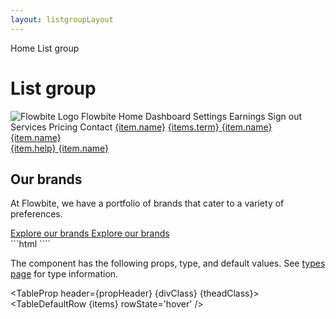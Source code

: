 ```yaml
---
layout: listgroupLayout
---
```


<script>
  import Htwo from '../utils/Htwo.svelte'
  import ExampleDiv from '../utils/ExampleDiv.svelte'
  import TableProp from '../utils/TableProp.svelte'
  import TableDefaultRow from '../utils/TableDefaultRow.svelte'
  import { Navbar, NavBrand, NavHamburger, NavUl, NavLi, MegaMenu, Breadcrumb, BreadcrumbItem } from '$lib/index'
  import { Dropdown, DropdownItem, DropdownDivider } from "$lib/index"
  import {
    Adjustments,
    UserCircle,
    InboxIn,
    CloudDownload,
    Home,
    ArrowSmRight
  } from "svelte-heros";
  import componentProps from '../props/MegaMenu.json'
  // Props table
  let items = componentProps.props
  let propHeader = ['Name', 'Type', 'Default']

  let divClass='w-full relative overflow-x-auto shadow-md sm:rounded-lg py-4'
  let theadClass ='text-xs text-gray-700 uppercase bg-gray-50 dark:bg-gray-700 dark:text-white'

  let menu = [
    {name: 'About us', href: '/about', icon: UserCircle},
    {name: 'Blog', href: '/blog', icon: UserCircle},
    {name: 'Contact us', href: '/contact', icon: UserCircle},
    {name: 'Library', href: '/library', icon: UserCircle},
    {name: 'Newsletter', href: '/news', icon: UserCircle},
    {name: 'Support Center', href: '/support', icon: UserCircle},
    {name: 'Resources', href: '/resource', icon: UserCircle},
    {name: 'Playground', href: '/play', icon: UserCircle},
    {name: 'Terms', href: '/tersm', icon: UserCircle},
    {name: 'Pro Version', href: '/pro', icon: UserCircle},
    {name: 'License', href: '/license', icon: UserCircle},
  ];


  let menu2 = [
    {name: 'Online Stores', help: "Connect with third-party tools that you're already using."},
    {name: 'Segmentation', help: "Connect with third-party tools that you're already using."},
    {name: 'Marketing CRM', help: "Connect with third-party tools that you're already using."},

    {name: 'Online Stores', help: "Connect with third-party tools that you're already using."},
    {name: 'Segmentation', help: "Connect with third-party tools that you're already using."},
    {name: 'Marketing CRM', help: "Connect with third-party tools that you're already using."},

    {name: 'Audience Management', help: "Connect with third-party tools that you're already using."},
    {name: 'Creative Tools', help: "Connect with third-party tools that you're already using."},
    // {name: 'Marketing Automation', help: "Connect with third-party tools that you're already using."},
  ];

</script>

<Breadcrumb>
  <BreadcrumbItem href="/" icon={Home} variation="solid">Home</BreadcrumbItem>
  <BreadcrumbItem href="/footer">List group</BreadcrumbItem>
</Breadcrumb>

<h1 class="text-3xl w-full dark:text-white py-8">List group</h1>

<Htwo label="Mega menu examples" />

<ExampleDiv class="flex justify-center flex-col gap-2">
    <Navbar let:hidden let:toggle>
    <NavBrand href="/">
        <img
        src="https://flowbite.com/docs/images/logo.svg"
        class="mr-3 h-6 sm:h-9"
        alt="Flowbite Logo"
        />
        <span class="self-center whitespace-nowrap text-xl font-semibold dark:text-white">
        Flowbite
        </span>
    </NavBrand>
    <NavHamburger on:click={toggle} />
    <NavUl {hidden}>
        <NavLi href="/" active={true}>Home</NavLi>
        <Dropdown label="Dropdown" placement="bottom-start" inline={true}>
        <DropdownItem>Dashboard</DropdownItem>
        <DropdownItem>Settings</DropdownItem>
        <DropdownItem>Earnings</DropdownItem>
        <DropdownDivider />
        <DropdownItem>Sign out</DropdownItem>
        </Dropdown>
        <NavLi href="/services">Services</NavLi>
        <NavLi href="/pricing">Pricing</NavLi>
        <NavLi href="/contact">Contact</NavLi>
    </NavUl>
    </Navbar>
    <MegaMenu items={menu} let:item>
        <a href={item.href}>{item.name}</a>
    </MegaMenu>
</ExampleDiv>

<ExampleDiv class="flex justify-center flex-col gap-2">
    <MegaMenu items={menu} let:item>
        <a href={item.href} class="flex items-center hover:text-blue-600 dark:hover:text-blue-500">
            <span class="sr-only">{items.term}</span>
            <svelte:component this={item.icon} class="w-4 h-4 mr-2" />
            {item.name}
        </a>
    </MegaMenu>
</ExampleDiv>

<ExampleDiv class="flex justify-center flex-col gap-2">
    <MegaMenu full items={menu2} let:item>
        <a href="/" class="block p-3 rounded-lg hover:bg-gray-50 dark:hover:bg-gray-700 h-full">
        <div class="font-semibold dark:text-white">{item.name}</div>
        <span class="text-sm font-light text-gray-500 dark:text-gray-400">{item.help}</span>
        </a>
    </MegaMenu>
</ExampleDiv>

<ExampleDiv class="flex justify-center flex-col gap-2">
    <MegaMenu full items={menu2} let:item>
        <a href="/" class="hover:underline">
        {item.name}
        </a>
            <div slot="extra" class="mt-4 md:mt-0">
                <h2 class="mb-2 font-semibold text-gray-900 dark:text-white">Our brands</h2>
                <p class="mb-2 p-0 text-sm font-light text-gray-500 dark:text-gray-300">At Flowbite, we have a portfolio of brands that cater to a variety of preferences.</p>
                <a href="/" class="inline-flex items-center text-sm font-medium text-blue-600 hover:underline hover:text-blue-600 dark:text-blue-500 dark:hover:text-blue-700">
                    Explore our brands 
                    <span class="sr-only">Explore our brands </span>
                    <ArrowSmRight class="w-4 h-4 ml-1"/>
                </a>
            </div>
    </MegaMenu>
</ExampleDiv>
```html
<MegaMenu />
````

<Htwo label="Props" />

<p>The component has the following props, type, and default values. See <a href="/pages/types">types 
 page</a> for type information.</p>

<TableProp header={propHeader} {divClass} {theadClass}>
  <TableDefaultRow {items} rowState='hover' />
</TableProp>
